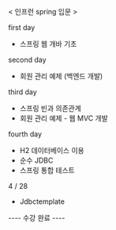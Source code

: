 < 인프런 spring 입문 >

first day
  - 스프링 웹 개바 기초

second day
  - 회원 관리 예제 (백엔드 개발)

third day
  - 스프링 빈과 의존관계
  - 회원 관리 예제 - 웹 MVC 개발

fourth day
  - H2 데이터베이스 이용
  - 순수 JDBC
  - 스프링 통합 테스트
  
  4 / 28
- Jdbctemplate

---- 수강 완료 ----
